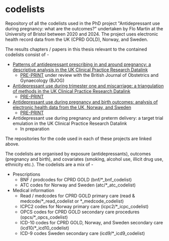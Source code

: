 # codelists
Repository of all the codelists used in the PhD project "Antidepressant use during pregnancy: what are the outcomes?" undertaken by Flo Martin at the University of Bristol between 2020 and 2024. The project uses electronic health record data from the UK (CPRD GOLD), Norway, and Sweden. 

The results chapters / papers in this thesis relevant to the contained codelists consist of -

- [Patterns of antidepressant prescribing in and around pregnancy: a descriptive analysis in the UK Clinical Practice Research Datalink](https://github.com/flozoemartin/Patterns)
    - [PRE-PRINT](https://doi.org/10.1101/2024.08.08.24311553) under review with the British Journal of Obstetrics and Gynaecology (BJOG)
- [Antidepressant use during trimester one and miscarriage: a triangulation of methods in the UK Clinical Practice Research Datalink](https://github.com/flozoemartin/Miscarriage)
    - [PRE-PRINT](https://doi.org/10.1101/2024.10.19.24315779)
- [Antidepressant use during pregnancy and birth outcomes: analysis of electronic health data from the UK, Norway, and Sweden](https://github.com/flozoemartin/Birth_outcomes)
    - [PRE-PRINT](https://doi.org/10.1101/2024.10.30.24316340)
- Antidepressant use during pregnancy and preterm delivery: a target trial emulation in the UK Clinical Practice Research Datalink
    - In preparation

The repositories for the code used in each of these projects are linked above.

The codelists are organised by exposure (antidepressants), outcomes (pregnancy and birth), and covariates (smoking, alcohol use, illicit drug use, ethnicity etc.). The codelists are a mix of -

- Prescriptions
    - BNF / prodcodes for CPRD GOLD (bnf/*_bnf_codelist)
    - ATC codes for Norway and Sweden (atc/*_atc_codelist)
- Medical information
    - Read / medcodes for CPRD GOLD primary care (read & medcode/*_read_codelist or *_medcode_codelist)
    - ICPC2 codes for Norway primary care (icpc2/*_icpc_codelist)
    - OPCS codes for CPRD GOLD secondary care procedures (opcs/*_opcs_codelist)
    - ICD-10 codes for CPRD GOLD, Norway, and Sweden secondary care (icd10/*_icd10_codelist)
    - ICD-9 codes Sweden secondary care (icd9/*_icd9_codelist)
